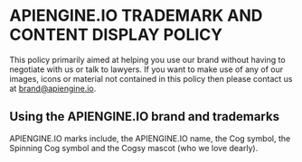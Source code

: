 APIENGINE.IO TRADEMARK AND CONTENT DISPLAY POLICY
=================================================

This policy primarily aimed at helping you use our brand without having to
negotiate with us or talk to lawyers.  If you want to make use of any of
our images, icons or material not contained in this policy then please
contact us at brand@apiengine.io.

Using the APIENGINE.IO brand and trademarks
-------------------------------------------

APIENGINE.IO marks include, the APIENGINE.IO name, the Cog symbol, the Spinning
Cog symbol and the Cogsy mascot (who we love dearly).
